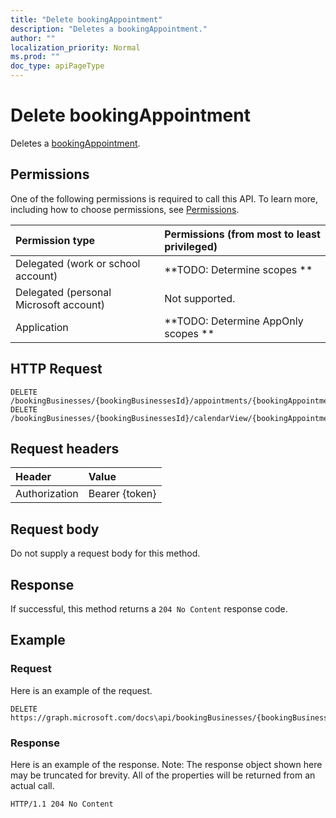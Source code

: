 ```yaml
---
title: "Delete bookingAppointment"
description: "Deletes a bookingAppointment."
author: ""
localization_priority: Normal
ms.prod: ""
doc_type: apiPageType
---
```


# Delete bookingAppointment

Deletes a [bookingAppointment](../resources/bookingappointment.md).

## Permissions
One of the following permissions is required to call this API. To learn more, including how to choose permissions, see [Permissions](/concepts/permissions-reference.md).

|Permission type|Permissions (from most to least privileged)|
|:---|:---|
|Delegated (work or school account)|**TODO: Determine scopes **|
|Delegated (personal Microsoft account)|Not supported.|
|Application|**TODO: Determine AppOnly scopes **|

## HTTP Request
<!-- {
  "blockType": "ignored"
}
-->
``` http
DELETE /bookingBusinesses/{bookingBusinessesId}/appointments/{bookingAppointmentId}
DELETE /bookingBusinesses/{bookingBusinessesId}/calendarView/{bookingAppointmentId}
```

## Request headers
|Header|Value|
|:---|:---|
|Authorization|Bearer {token}|

## Request body
Do not supply a request body for this method.

## Response
If successful, this method returns a `204 No Content` response code.

## Example

### Request
Here is an example of the request.
<!-- {
  "blockType": "request",
  "name": "delete_bookingappointment"
}
-->
``` http
DELETE https://graph.microsoft.com/docs\api/bookingBusinesses/{bookingBusinessesId}/appointments/{bookingAppointmentId}
```

### Response
Here is an example of the response. Note: The response object shown here may be truncated for brevity. All of the properties will be returned from an actual call.
<!-- {
  "blockType": "response",
  "truncated": true
}
-->
``` http
HTTP/1.1 204 No Content
```

